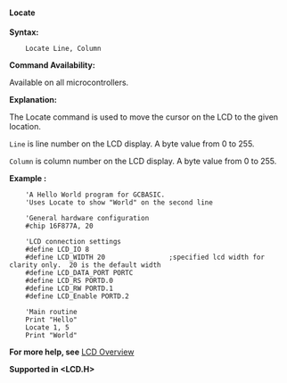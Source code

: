 <div class="section">

<div class="titlepage">

<div>

<div>

#### <span id="locate"></span>Locate

</div>

</div>

</div>

<span class="strong">**Syntax:**</span>

``` screen
    Locate Line, Column
```

<span class="strong">**Command Availability:**</span>

Available on all microcontrollers.

<span class="strong">**Explanation:**</span>

The Locate command is used to move the cursor on the LCD to the given
location.

`Line` is line number on the LCD display. A byte value from 0 to 255.

`Column` is column number on the LCD display. A byte value from 0 to
255.

<span class="strong">**Example :**</span>

``` screen
    'A Hello World program for GCBASIC.
    'Uses Locate to show "World" on the second line

    'General hardware configuration
    #chip 16F877A, 20

    'LCD connection settings
    #define LCD_IO 8
    #define LCD_WIDTH 20                ;specified lcd width for clarity only.  20 is the default width
    #define LCD_DATA_PORT PORTC
    #define LCD_RS PORTD.0
    #define LCD_RW PORTD.1
    #define LCD_Enable PORTD.2

    'Main routine
    Print "Hello"
    Locate 1, 5
    Print "World"
```

<span class="strong">**For more help, see**</span>
<a href="lcd_overview" class="link" title="LCD Overview">LCD Overview</a>

<span class="strong">**Supported in &lt;LCD.H&gt;**</span>

</div>
